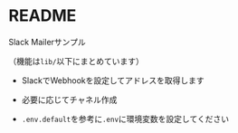 # README

Slack Mailerサンプル

（機能は`lib/`以下にまとめています）

* SlackでWebhookを設定してアドレスを取得します

* 必要に応じてチャネル作成

* `.env.default`を参考に`.env`に環境変数を設定してください
